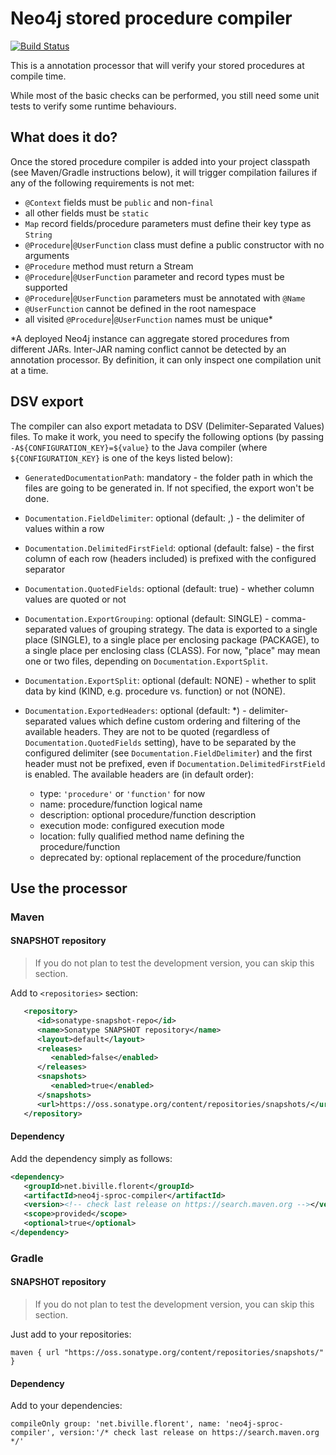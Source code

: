 # Neo4j stored procedure compiler

[![Build Status](https://travis-ci.org/fbiville/neo4j-sproc-compiler.png?branch=master)](https://travis-ci.org/fbiville/neo4j-sproc-compiler)

This is a annotation processor that will verify your stored procedures
at compile time.

While most of the basic checks can be performed, you still need
some unit tests to verify some runtime behaviours.


## What does it do?

Once the stored procedure compiler is added into your project classpath (see Maven/Gradle
instructions below), it will trigger compilation failures if any of the following requirements
is not met:

 - `@Context` fields must be `public` and non-`final`
 - all other fields must be `static`
 - `Map` record fields/procedure parameters must define their key type as `String`
 - `@Procedure`|`@UserFunction` class must define a public constructor with no arguments
 - `@Procedure` method must return a Stream
 - `@Procedure`|`@UserFunction` parameter and record types must be supported
 - `@Procedure`|`@UserFunction` parameters must be annotated with `@Name`
 - `@UserFunction` cannot be defined in the root namespace
 - all visited `@Procedure`|`@UserFunction` names must be unique*

*A deployed Neo4j instance can aggregate stored procedures from different JARs.
Inter-JAR naming conflict cannot be detected by an annotation processor.
By definition, it can only inspect one compilation unit at a time.

## DSV export

The compiler can also export metadata to DSV (Delimiter-Separated Values) files.
To make it work, you need to specify the following options (by passing `-A${CONFIGURATION_KEY}=${value}` to the Java compiler (where `${CONFIGURATION_KEY}` is one of the keys listed below):

 - `GeneratedDocumentationPath`: mandatory - the folder path in which the files are going to be generated in. If not specified, the export won't be done.
 - `Documentation.FieldDelimiter`: optional (default: ,) - the delimiter of values within a row
 - `Documentation.DelimitedFirstField`: optional (default: false) - the first column of each row (headers included) is prefixed with the configured separator
 - `Documentation.QuotedFields`: optional (default: true) - whether column values are quoted or not
 - `Documentation.ExportGrouping`: optional (default: SINGLE) - comma-separated values of grouping strategy. The data is exported to a single place (SINGLE), to a single place per enclosing package (PACKAGE), to a single place per enclosing class (CLASS). For now, "place" may mean one or two files, depending on `Documentation.ExportSplit`.
 - `Documentation.ExportSplit`: optional (default: NONE) - whether to split data by kind (KIND, e.g. procedure vs. function) or not (NONE).
 - `Documentation.ExportedHeaders`: optional (default: *) - delimiter-separated values which define custom ordering and filtering of the available headers. They are not to be quoted (regardless of `Documentation.QuotedFields` setting), have to be separated by the configured delimiter (see `Documentation.FieldDelimiter`) and the first header must not be prefixed, even if `Documentation.DelimitedFirstField` is enabled. The available headers are (in default order):

     - type: `'procedure'` or `'function'` for now
     - name: procedure/function logical name
     - description: optional procedure/function description
     - execution mode: configured execution mode
     - location: fully qualified method name defining the procedure/function
     - deprecated by: optional replacement of the procedure/function
 
## Use the processor

### Maven

#### SNAPSHOT repository

> If you do not plan to test the development version, you can skip this section.

Add to `<repositories>` section:

```xml
   <repository>
      <id>sonatype-snapshot-repo</id>
      <name>Sonatype SNAPSHOT repository</name>
      <layout>default</layout>
      <releases>
         <enabled>false</enabled>
      </releases>
      <snapshots>
         <enabled>true</enabled>
      </snapshots>
      <url>https://oss.sonatype.org/content/repositories/snapshots/</url>
   </repository>
```

#### Dependency

Add the dependency simply as follows:

```xml
<dependency>
   <groupId>net.biville.florent</groupId>
   <artifactId>neo4j-sproc-compiler</artifactId>
   <version><!-- check last release on https://search.maven.org --></version>
   <scope>provided</scope>
   <optional>true</optional>
</dependency>
```

### Gradle

#### SNAPSHOT repository

> If you do not plan to test the development version, you can skip this section.

Just add to your repositories:

```
maven { url "https://oss.sonatype.org/content/repositories/snapshots/" }
```

#### Dependency

Add to your dependencies:

```
compileOnly group: 'net.biville.florent', name: 'neo4j-sproc-compiler', version:'/* check last release on https://search.maven.org */'
```
